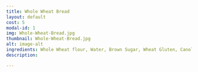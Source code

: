 ```yaml
---
title: Whole Wheat Bread
layout: default
cost: 5
modal-id: 1
img: Whole-Wheat-Bread.jpg
thumbnail: Whole-Wheat-Bread.jpg
alt: image-alt
ingredients: Whole Wheat flour, Water, Brown Sugar, Wheat Gluten, Canola Oil, Lemon Juice, Yeast, Salt
description:

---
```

